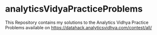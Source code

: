 # analyticsVidyaPracticeProblems
This Repository contains my solutions to the Analytics Vidhya Practice Problems available on https://datahack.analyticsvidhya.com/contest/all/
